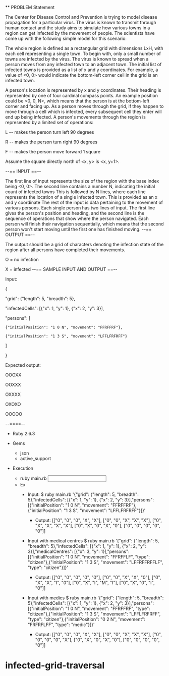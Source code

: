 ** PROBLEM Statement

The Center for Disease Control and Prevention is trying to
model disease propagation for a particular virus. The virus is known to transmit through human contact and the study aims to simulate how various towns in a region can get infected by the movement of people. The scientists have come up with the following simple
model for this scenario:


The whole region is defined as a rectangular grid with dimensions
LxH, with each cell representing a single town. To begin with, only a small number of towns are infected by the virus. The virus is known to spread when a person moves from any infected town to an adjacent town. The initial list of infected towns is provided
as a list of x and y coordinates. For example, a value of <0, 0> would indicate the bottom-left corner cell in the grid is an infected town.


A person's location is represented by x and y coordinates.
Their heading is represented by one of four cardinal compass points. An example position could be <0, 0, N>, which means that the person is at the bottom-left corner and facing up. As a person moves through the grid, if they happen to move through a cell which
is infected, every subsequent cell they enter will end up being infected. A person's movements through the region is represented by a limited set of operations: 


L -- makes the person turn left 90 degrees



R -- makes the person turn right 90 degrees



F -- makes the person move forward 1 square



Assume the square directly north of <x, y> is <x, y+1>.


--== INPUT ==--

The
first line of input represents the size of the region with the base index being <0, 0>. 
The second line contains a number N, indicating the initial count of infected towns 
This is followed by N lines, where each line represents the location of a single infected town. This is provided as an x and y coordinate 
The rest of the input is data pertaining to the movement of various persons. Each single person has two lines of input. The first line gives the person's position and heading, and the second line is the sequence
of operations that show where the person navigated. 
Each person will finish their navigation sequentially, which means that the second person won't start moving until the first one has finished moving. 
--== OUTPUT ==--

The output should be a grid of characters denoting the infection
state of the region after all persons have completed their movements.


O = no infection

X = infected --== SAMPLE INPUT AND OUTPUT ==--





Input:

{

  "grid": {"length": 5, "breadth":  5},

  "infectedCells": [{"x":  1, "y":  1}, {"x":  2,
"y":  3}],

  "persons": [

    {"initialPosition": "1 0 N", "movement": "FFRFFRF"},

    {"initialPosition": "1 3 S", "movement": "LFFLFRFRFF"}

  ]

}








Expected output:

OOOXX

OOXXX

OXXXX

OXOXO

OOOOO 

--====--



* Ruby 2.6.3

* Gems
  * json
  * active_support

* Execution
  * ruby main.rb <input args>
  * Ex
    - Input:
      $ ruby main.rb '{"grid": {"length": 5, "breadth":  5},"infectedCells": [{"x":  1, "y":  1}, {"x":  2, "y":  3}],"persons": [{"initialPosition": "1 0 N", "movement": "FFRFFRF"},{"initialPosition": "1 3 S", "movement": "LFFLFRFRFF"}]}'
      - Output:
        [["0", "0", "0", "X", "X"],
         ["0", "0", "X", "X", "X"],
         ["0", "X", "X", "X", "X"],
         ["0", "X", "0", "X", "0"],
         ["0", "0", "0", "0", "0"]]

    - Input with medical centres
      $ ruby main.rb '{"grid": {"length": 5, "breadth":  5},"infectedCells": [{"x":  1, "y":  1}, {"x":  2, "y":  3}],"medicalCentres": [{"x":  3, "y":  1}],"persons": [{"initialPosition": "1 0 N", "movement": "FFRFFLF", "type": "citizen"},{"initialPosition": "1 3 S", "movement": "LFFRFFRFFLF", "type": "citizen"}]}'
      - Output:
        [["0", "0", "0", "0", "0"],
         ["0", "0", "X", "X", "0"],
         ["0", "X", "X", "I", "0"],
         ["0", "X", "I", "M", "I"],
         ["0", "X", "0", "I", "0"]]

    - Input with medics
      $ ruby main.rb '{"grid": {"length": 5, "breadth":  5},"infectedCells": [{"x":  1, "y":  1}, {"x":  2, "y":  3}],"persons": [{"initialPosition": "1 0 N", "movement": "FFRFFRF", "type": "citizen"},{"initialPosition": "1 3 S", "movement": "LFFLFRFRFF", "type": "citizen"},{"initialPosition": "0 2 N", "movement": "FRFRFLFF", "type": "medic"}]}'
      - Output:
        [["0", "0", "0", "X", "X"],
         ["0", "0", "X", "X", "X"],
         ["0", "0", "0", "0", "X"],
         ["0", "X", "0", "X", "0"],
         ["0", "0", "0", "0", "0"]]


# infected-grid-traversal
